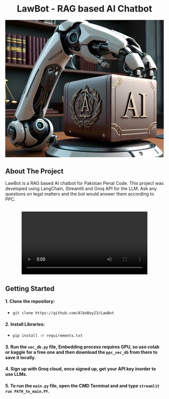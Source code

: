 <h1 align="center">LawBot - RAG based AI Chatbot</h1>

<p align="center">
<img src="https://github.com/AlboBoy23/LawBot/blob/master/img.png" width="700"/>
</p>

## About The Project
LawBot is a RAG based AI chatbot for Pakistan Penal Code. This project was developed using LangChain, Streamlit and Groq API for the LLM. Ask any questions on legal matters and the bot would answer them according to PPC.
<br>

<div align="center">
  <br>
  <video src="https://github.com/AlboBoy23/LawBot/blob/master/media/LawGPT_Final_short.mp4" width="400" />
  <br>
</div>




## Getting Started

#### 1. Clone the repository:
   - ```
     git clone https://github.com/AlboBoy23/LawBot
     ```
#### 2. Install Libraries:
   - ```
     pip install -r requirements.txt
     ```
#### 3. Run the `vec_db.py` file, Embedding process requires GPU, so use colab or kaggle for a free one and then download the `ppc_vec_db` from there to save it locally.
#### 4. Sign up with Groq cloud, once signed up, get your API key inorder to use LLMs.
#### 5. To run the `main.py` file, open the CMD Terminal and and type `streamlit run PATH_to_main.PY`.
